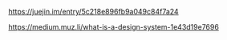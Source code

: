 https://juejin.im/entry/5c218e896fb9a049c84f7a24

https://medium.muz.li/what-is-a-design-system-1e43d19e7696